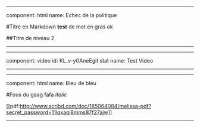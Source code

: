 * * *
component: html
name: Echec de la politique

#Titre en Markdown
**test** de mot en gras
ok

##Titre de niveau 2

* * *

* * *
component: video
id: KL_v-y0AneEgit stat
name: Test Video

* * *

* * *
component: html
name: Bleu de bleu

#Fous du gaag
fafa *italic*

[[pdf:http://www.scribd.com/doc/185064084/melissa-pdf?secret_password=11lqxaqi8mms87f27ajw]]

* * *
